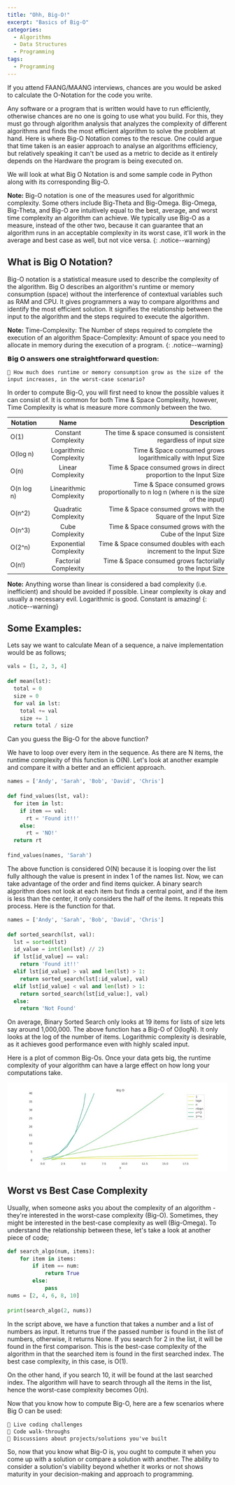 ```yaml
---
title: "Ohh, Big-O!"
excerpt: "Basics of Big-O"
categories:
  - Algorithms
  - Data Structures
  - Programming
tags:
  - Programming
---
```


If you attend FAANG/MAANG interviews, chances are you would be asked to calculate the O-Notation for the code you write.

Any software or a program that is written would have to run efficiently, otherwise chances are no one is going to use what you build. For this, they must go through 
algorithm analysis that analyzes the complexity of different algorithms and finds the most efficient algorithm to solve the problem at hand. Here is where Big-O Notation comes to the rescue. One could argue that time taken is an easier approach to analyse an algorithms efficiency, but relatively speaking it can't be used as a metric to decide as it entirely depends on the Hardware the program is being executed on.

We will look at what Big O Notation is and some sample code in Python along with its corresponding Big-O. 

**Note:** Big-O notation is one of the measures used for algorithmic complexity. Some others include Big-Theta and Big-Omega. Big-Omega, Big-Theta, and Big-O are intuitively equal to the best, average, and worst time complexity an algorithm can achieve. We typically use Big-O as a measure, instead of the other two, because it can guarantee that an algorithm runs in an acceptable complexity in its worst case, it'll work in the average and best case as well, but not vice versa.
{: .notice--warning}

## What is Big O Notation?

Big-O notation is a statistical measure used to describe the complexity of the algorithm. Big O describes an algorithm's runtime or memory consumption (space) without the interference of contextual variables such as RAM and CPU. It gives programmers a way to compare algorithms and identify the most efficient solution. It signifies the relationship between the input to the algorithm and the steps required to execute the algorithm.

**Note:**
Time-Complexity: The Number of steps required to complete the execution of an algorithm
Space-Complexity: Amount of space you need to allocate in memory during the execution of a program.
{: .notice--warning}


**𝗕𝗶𝗴 𝗢 𝗮𝗻𝘀𝘄𝗲𝗿𝘀 𝗼𝗻𝗲 𝘀𝘁𝗿𝗮𝗶𝗴𝗵𝘁𝗳𝗼𝗿𝘄𝗮𝗿𝗱 𝗾𝘂𝗲𝘀𝘁𝗶𝗼𝗻:**

    🔸 How much does runtime or memory consumption grow as the size of the input increases, in the worst-case scenario?

In order to compute Big-O, you will first need to know the possible values it can consist of. It is common for both Time & Space Complexity, however, Time Complexity is what is measure more commonly between the two.

| Notation        | Name           | Description  |
| ------------- |:-------------:| -----:|
| O(1)        | Constant Complexity     | The time & space consumed is consistent regardless of input size |
| O(log n)    | Logarithmic Complexity  | Time & Space consumed grows logarithmically with Input Size |
| O(n)        | Linear Complexity       | Time & Space consumed grows in direct proportion to the Input Size |
| O(n log n)  | Linearithmic Complexity | Time & Space consumed grows proportionally to n log n (where n is the size of the input) |
| O(n^2)      | Quadratic Complexity    | Time & Space consumed grows with the Square of the Input Size |
| O(n^3)      | Cube Complexity         | Time & Space consumed grows with the Cube of the Input Size |
| O(2^n)      | Exponential Complexity  | Time & Space consumed doubles with each increment to the Input Size |
| O(n!)       | Factorial Complexity    | Time & Space consumed grows factorially to the Input Size |

**Note:** Anything worse than linear is considered a bad complexity (i.e. inefficient) and should be avoided if possible. Linear complexity is okay and usually a necessary evil. Logarithmic is good. Constant is amazing!
{: .notice--warning}

## Some Examples:

Lets say we want to calculate Mean of a sequence, a naive implementation would be as follows;

```python
vals = [1, 2, 3, 4]

def mean(lst):
  total = 0
  size = 0
  for val in lst:
    total += val
    size += 1
  return total / size
```

Can you guess the Big-O for the above function?

We have to loop over every item in the sequence. As there are N items, the runtime complexity of this function is O(N).
Let's look at another example and compare it with a better and an efficient approach. 

```python
names = ['Andy', 'Sarah', 'Bob', 'David', 'Chris']

def find_values(lst, val):
  for item in lst:
    if item == val:
      rt = 'Found it!!'
    else:
      rt = 'NO!'
  return rt

find_values(names, 'Sarah')
```
The above function is considered O(N) because it is looping over the list fully although the value is present in index 1 of the names list.
Now, we can take advantage of the order and find items quicker. A binary search algorithm does not look at each item but finds a central point, and if the item is less than the center, it only considers the half of the items. It repeats this process. Here is the function for that.

```python
names = ['Andy', 'Sarah', 'Bob', 'David', 'Chris']

def sorted_search(lst, val):
  lst = sorted(lst)
  id_value = int(len(lst) // 2)
  if lst[id_value] == val:
    return 'Found it!!'
  elif lst[id_value] > val and len(lst) > 1:
    return sorted_search(lst[:id_value], val)
  elif lst[id_value] < val and len(lst) > 1:
    return sorted_search(lst[id_value:], val)
  else:
    return 'Not Found'
```

On average, Binary Sorted Search only looks at 19 items for lists of size lets say around 1,000,000. The above function has a Big-O of O(logN). It only looks at the log of the number of items. Logarithmic complexity is desirable, as it achieves good performance even with highly scaled input.

Here is a plot of common Big-Os. Once your data gets big, the runtime complexity of your algorithm can have a large effect on how long your computations take.

![](https://github.com/dataasciences/dataasciences.github.io/blob/master/assets/images/GIuFHDtXcAEoqcQ.jpeg?raw=true)

## Worst vs Best Case Complexity

Usually, when someone asks you about the complexity of an algorithm - they're interested in the worst-case complexity (Big-O). Sometimes, they might be interested in the best-case complexity as well (Big-Omega). To understand the relationship between these, let's take a look at another piece of code; 

```python
def search_algo(num, items):
    for item in items:
        if item == num:
            return True
        else:
            pass
nums = [2, 4, 6, 8, 10]

print(search_algo(2, nums))
```

In the script above, we have a function that takes a number and a list of numbers as input. It returns true if the passed number is found in the list of numbers, otherwise, it returns None. If you search for 2 in the list, it will be found in the first comparison. This is the best-case complexity of the algorithm in that the searched item is found in the first searched index. The best case complexity, in this case, is O(1). 

On the other hand, if you search 10, it will be found at the last searched index. The algorithm will have to search through all the items in the list, hence the worst-case complexity becomes O(n).

Now that you know how to compute Big-O, here are a few scenarios where Big O can be used:
    
    🔸 Live coding challenges
    🔸 Code walk-throughs
    🔸 Discussions about projects/solutions you've built

So, now that you know what Big-O is, you ought to compute it when you come up with a solution or compare a solution with another. The ability to consider a solution's viability beyond whether it works or not shows maturity in your decision-making and approach to programming.
